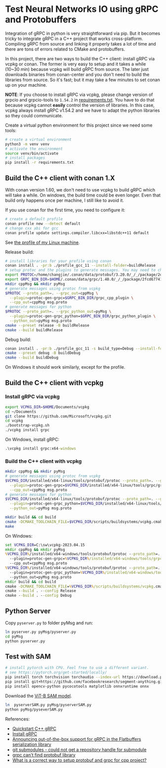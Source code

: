 # Test Neural Networks IO using gRPC and Protobuffers

Integration of gRPC in python is very straightforward via pip.
But it becomes tricky to integrate gRPC in a C++ project that works cross-platform.
Compiling gRPC from source and linking it properly takes a lot of time and there are tons of errors related to CMake and protobuffers.

In this project, there are two ways to build the C++ client: install gRPC via vcpkg or conan.
The former is very easy to setup and it takes a while (10~30 min) because vcpkg will build gRPC from source.
The later just downloads binaries from conan-center and you don't need to build the libraries from source.
So it's fast; but it may take a few minutes to set conan up on your machine.

**NOTE**: If you choose to install gRPC via vcpkg, please change version of grpcio and grpcio-tools to `1.54.2` in [requirements.txt](./requirements.txt).
You have to do that because vcpkg cannot **easily** control the version of libraries.
In this case, vcpkg always install gRPC v1.54.2 and we have to adapt the python libraries so they could communicate.

Create a virtual python environment for this project since we need some tools:

``` sh
# create a virtual environment
python3 -m venv venv
# activate the environment
source venv/bin/activate
# install packages
pip install -r requirements.txt
```

## Build the C++ client with conan 1.X

With conan version 1.60, we don't need to use vcpkg to build gRPC which will take a while.
On windows, the build time could be even longer.
Even that build only happens once per machine, I still like to avoid it.

If you use conan for the first time, you need to configure it:

``` sh
# create a default profile
conan profile new --detect default
# change cxx abi for gcc
conan profile update settings.compiler.libcxx=libstdc++11 default
```

See [the profile of my Linux machine](./profile_gcc_11).

Release build:

``` sh
# install libraries for your profile using conan
conan install . -pr:b ./profile_gcc_11 --install-folder=buildRelease
# setup protoc and the plugins to generate messages. You may need to change the path based on yours.
export PROTOC=/home/changjie/.conan/data/protobuf/3.20.0/_/_/package/2dbf65f76c0469903ce48756c39d50cd4e721678/bin/protoc
export GRPC_BIN_DIR=$HOME/.conan/data/grpc/1.40.0/_/_/package/2fcd67741f0ce04977353aa7a750d8f3b68efb6a/bin/
mkdir cppMsg && mkdir pyMsg
# generate messages using protoc from vcpkg
$PROTOC --proto_path=. --grpc_out=cppMsg \
  --plugin=protoc-gen-grpc=$GRPC_BIN_DIR/grpc_cpp_plugin \
  --cpp_out=cppMsg msg.proto
# generate messages for python
$PROTOC --proto_path=. --grpc_python_out=pyMsg \
  --plugin=protoc-gen-grpc_python=$GRPC_BIN_DIR/grpc_python_plugin \
  --python_out=pyMsg msg.proto
cmake --preset release -B buildRelease
cmake --build buildRelease
```

Debug build:

``` sh
conan install . -pr:b ./profile_gcc_11 -s build_type=Debug --install-folder=buildDebug
cmake --preset debug -B buildDebug
cmake --build buildDebug
```

On Windows it should work similarly, except for the profile.

## Build the C++ client with vcpkg

### Install gRPC via vcpkg

``` sh
export VCPKG_DIR=$HOME/Documents/vcpkg
cd ~/Documents
git clone https://github.com/Microsoft/vcpkg.git
cd vcpkg
./bootstrap-vcpkg.sh
./vcpkg install grpc
```

On Windows, install gRPC:

``` bat
.\vcpkg install grpc:x64-windows
```

### Build the C++ client with vcpkg

``` sh
mkdir cppMsg && mkdir pyMsg
# generate messages using protoc from vcpkg
$VCPKG_DIR/installed/x64-linux/tools/protobuf/protoc --proto_path=. --grpc_out=cppMsg \
  --plugin=protoc-gen-grpc=$VCPKG_DIR/installed/x64-linux/tools/grpc/grpc_cpp_plugin \
  --cpp_out=cppMsg msg.proto
# generate messages for python
$VCPKG_DIR/installed/x64-linux/tools/protobuf/protoc --proto_path=. --grpc_python_out=pyMsg \
  --plugin=protoc-gen-grpc_python=$VCPKG_DIR/installed/x64-linux/tools/grpc/grpc_python_plugin \
  --python_out=pyMsg msg.proto

mkdir build && cd build
cmake -DCMAKE_TOOLCHAIN_FILE=$VCPKG_DIR/scripts/buildsystems/vcpkg.cmake ..
make
```

On Windows:

``` bat
set VCPKG_DIR=C:\sw\vcpkg-2023.04.15
mkdir cppMsg && mkdir pyMsg
%VCPKG_DIR%/installed/x64-windows/tools/protobuf/protoc --proto_path=. --grpc_out=cppMsg ^
  --plugin=protoc-gen-grpc=%VCPKG_DIR%/installed/x64-windows/tools/grpc/grpc_cpp_plugin.exe ^
  --cpp_out=cppMsg msg.proto
%VCPKG_DIR%/installed/x64-windows/tools/protobuf/protoc --proto_path=. --grpc_python_out=pyMsg ^
  --plugin=protoc-gen-grpc_python=%VCPKG_DIR%/installed/x64-windows/tools/grpc/grpc_python_plugin.exe ^
  --python_out=pyMsg msg.proto
mkdir build && cd build
cmake -DCMAKE_TOOLCHAIN_FILE=%VCPKG_DIR%/scripts/buildsystems/vcpkg.cmake ..
cmake --build . --config Release
cmake --build . --config Debug
```

## Python Server

Copy `pyserver.py` to folder pyMsg and run:

``` sh
ln pyserver.py pyMsg/pyserver.py
cd pyMsg
python pyserver.py
```

## Test with SAM


``` sh
# install pytorch with CPU. Feel free to use a different variant.
# see https://pytorch.org/get-started/locally/
pip install torch torchvision torchaudio --index-url https://download.pytorch.org/whl/cpu
pip install git+https://github.com/facebookresearch/segment-anything.git
pip install opencv-python pycocotools matplotlib onnxruntime onnx
```

Download the [ViT-B SAM model](https://dl.fbaipublicfiles.com/segment_anything/sam_vit_b_01ec64.pth).

``` sh
ln  pyserverSAM.py pyMsg/pyserverSAM.py
python pyMsg/pyseverSAM.py
```

References:

* [Quickstart C++ gRPC](https://grpc.io/docs/languages/cpp/quickstart/)
* [Install gRPC](https://grpc.io/blog/installation/)
* [Announcing out-of-the-box support for gRPC in the Flatbuffers serialization library](https://grpc.io/blog/grpc-flatbuffers/)
* [git submodules - could not get a repository handle for submodule](https://stackoverflow.com/questions/75769128/git-submodules-could-not-get-a-repository-handle-for-submodule)
* [grpc can't find protobuf library](https://stackoverflow.com/questions/62245040/grpc-cant-find-protobuf-library)
* [What is a correct way to setup protobuf and grpc for cpp project?](https://stackoverflow.com/questions/70700592/what-is-a-correct-way-to-setup-protobuf-and-grpc-for-cpp-project)
